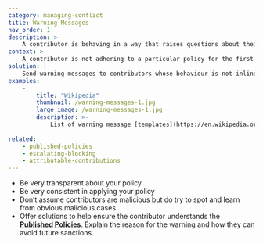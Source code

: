```yaml
---
category: managing-conflict
title: Warning Messages
nav_order: 1
description: >-
    A contributor is behaving in a way that raises questions about their understanding of your Published Policies.
context: >-
    A contributor is not adhering to a particular policy for the first time, and is not under any other sanction such as a block or a ban. It could also be that it is only a minor issue.
solution: |
    Send warning messages to contributors whose behaviour is not inline with the project’s **[Published Policies](/patterns/project-governance/published-policies)**. Contact them directly via email or another standard communication method as a private/direct message. 
examples:
    -
        title: "Wikipedia"
        thumbnail: /warning-messages-1.jpg
        large_image: /warning-messages-1.jpg
        description: >-
            List of warning message [templates](https://en.wikipedia.org/wiki/Wikipedia:Template_messages/User_talk_namespace)
    
related:
    - published-policies
    - escalating-blocking
    - attributable-contributions
---
```


* Be very transparent about your policy
* Be very consistent in applying your policy
* Don’t assume contributors are malicious but do try to spot and learn from obvious malicious cases
* Offer solutions to help ensure the contributor understands the **[Published Policies](/patterns/project-governance/published-policies)**. Explain the reason for the warning and how they can avoid future sanctions.